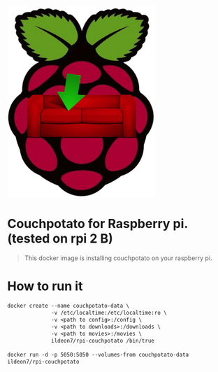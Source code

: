 [![logo](https://raw.githubusercontent.com/ildeon/docker-rpi-couchpotato/master/logo.png)](https://couchpota.to/)

# Couchpotato for Raspberry pi. (tested on rpi 2 B)
> This docker image is installing couchpotato on your raspberry pi.

# How to run it
```
docker create --name couchpotato-data \
              -v /etc/localtime:/etc/localtime:ro \
              -v <path to config>:/config \
              -v <path to downloads>:/downloads \
              -v <path to movies>:/movies \
              ildeon7/rpi-couchpotato /bin/true

docker run -d -p 5050:5050 --volumes-from couchpotato-data ildeon7/rpi-couchpotato
```
